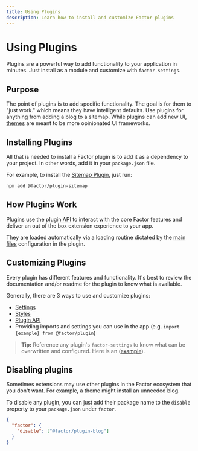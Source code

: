 ```yaml
---
title: Using Plugins
description: Learn how to install and customize Factor plugins
---
```


# Using Plugins

Plugins are a powerful way to add functionality to your application in minutes. Just install as a module and customize with `factor-settings`.

## Purpose

The point of plugins is to add specific functionality. The goal is for them to "just work." which means they have intelligent defaults. Use plugins for anything from adding a blog to a sitemap. While plugins can add new UI, [themes](/using-themes) are meant to be more opinionated UI frameworks.

## Installing Plugins

All that is needed to install a Factor plugin is to add it as a dependency to your project. In other words, add it in your `package.json` file.

For example, to install the [Sitemap Plugin](https://factor.dev/plugin/sitemap-xml), just run:

```bash
npm add @factor/plugin-sitemap
```

## How Plugins Work

Plugins use the [plugin API](./filters-callbacks-events) to interact with the core Factor features and deliver an out of the box extension experience to your app.

They are loaded automatically via a loading routine dictated by the [main files](./main-files) configuration in the plugin.

## Customizing Plugins

Every plugin has different features and functionality. It's best to review the documentation and/or readme for the plugin to know what is available.

Generally, there are 3 ways to use and customize plugins:

- [Settings](./settings)
- [Styles](./styles)
- [Plugin API](./filters-callbacks-events)
- Providing imports and settings you can use in the app (e.g. `import {example} from @factor/plugin`)

> **Tip:** Reference any plugin's `factor-settings` to know what can be overwritten and configured. Here is an ([example](https://github.com/fiction-com/factor/blob/development/%40plugins/plugin-forum/factor-settings.ts)).

## Disabling plugins

Sometimes extensions may use other plugins in the Factor ecosystem that you don't want. For example, a theme might install an unneeded blog.

To disable any plugin, you can just add their package name to the `disable` property to your `package.json` under `factor`.

```json
{
  "factor": {
    "disable": ["@factor/plugin-blog"]
  }
}
```
